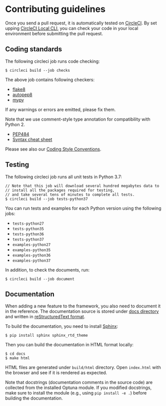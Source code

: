 # Contributing guidelines

Once you send a pull request, it is automatically tested on [CircleCI](https://circleci.com/).
By set upping
[CircleCI Local CLI](https://circleci.com/docs/2.0/local-cli/), you can check your code in your local
environment before submitting the pull request.


## Coding standards

The following circleci job runs code checking:

```
$ circleci build --job checks
```

The above job contains following checkers:
- [flake8](http://flake8.pycqa.org)
- [autopep8](https://github.com/hhatto/autopep8)
- [mypy](http://mypy-lang.org/)

If any warnings or errors are emitted, please fix them.

Note that we use comment-style type annotation for compatibility with Python 2.

* [PEP484](https://www.python.org/dev/peps/pep-0484/)
* [Syntax cheat sheet](http://mypy.readthedocs.io/en/latest/cheat_sheet.html)

Please see also our [Coding Style Conventions](https://github.com/pfnet/optuna/wiki/Coding-Style-Conventions).

## Testing

The following circleci job runs all unit tests in Python 3.7:

```console
// Note that this job will download several hundred megabytes data to
// install all the packages required for testing,
// and take several tens of minutes to complete all tests.
$ circleci build --job tests-python37
```

You can run tests and examples for each Python version using the following jobs:

- `tests-python27`
- `tests-python35`
- `tests-python36`
- `tests-python37`
- `examples-python27`
- `examples-python35`
- `examples-python36`
- `examples-python37`


In addition, to check the documents, run:

```
$ circleci build --job document
```


## Documentation

When adding a new feature to the framework, you also need to document it in the reference.
The documentation source is stored under [docs directory](./docs) and written in
[reStructuredText format](http://www.sphinx-doc.org/en/master/usage/restructuredtext/index.html).

To build the documentation, you need to install [Sphinx](http://www.sphinx-doc.org):

```
$ pip install sphinx sphinx_rtd_theme
```

Then you can build the documentation in HTML format locally:

```
$ cd docs
$ make html
```

HTML files are generated under `build/html` directory. Open `index.html` with the browser and see
if it is rendered as expected.

Note that docstrings (documentation comments in the source code) are collected from the installed
Optuna module. If you modified docstrings, make sure to install the module (e.g.,
using `pip install -e .`) before building the documentation.
